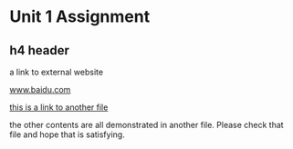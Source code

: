 # Unit 1 Assignment

## h4 header

a link to external website

www.baidu.com

[this is a link to another file](.\file2.md)

the other contents are all demonstrated in another file. Please check that file and hope that is satisfying.


